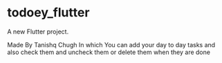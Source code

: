 # todoey_flutter

A new Flutter project.


Made By Tanishq Chugh In which You can add your day to day tasks and also check them and uncheck them or delete them when they are done